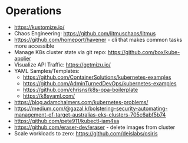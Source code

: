 # Operations

* https://kustomize.io/
* Chaos Engineering: https://github.com/litmuschaos/litmus
* https://github.com/homeport/havener - cli that makes common tasks more accessible 
* Manage K8s cluster state via git repo: https://github.com/box/kube-applier
* Visualize API Traffic: https://getmizu.io/
* YAML Samples/Templates:
  * https://github.com/ContainerSolutions/kubernetes-examples
  * https://github.com/AdminTurnedDevOps/kubernetes-examples
  * https://github.com/chrisns/k8s-opa-boilerplate
  * https://k8syaml.com/
* https://blog.adamchalmers.com/kubernetes-problems/
* https://medium.com/@gazal.k/bolstering-security-automating-management-of-target-australias-eks-clusters-705c6abf5b74
* https://github.com/pete911/kubectl-iam4sa
* https://github.com/eraser-dev/eraser - delete images from cluster
* Scale workloads to zero: https://github.com/deislabs/osiris
